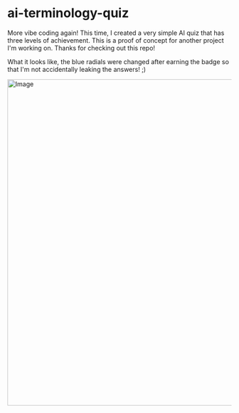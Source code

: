 # ai-terminology-quiz

More vibe coding again! This time, I created a very simple AI quiz that has three levels of achievement. This is a proof of concept for another project I'm working on. Thanks for checking out this repo!

What it looks like, the blue radials were changed after earning the badge so that I'm not accidentally leaking the answers! ;) 

<img width="733" alt="Image" src="https://github.com/user-attachments/assets/efd356a2-da2a-4387-ac61-677a9c52ade1" />
